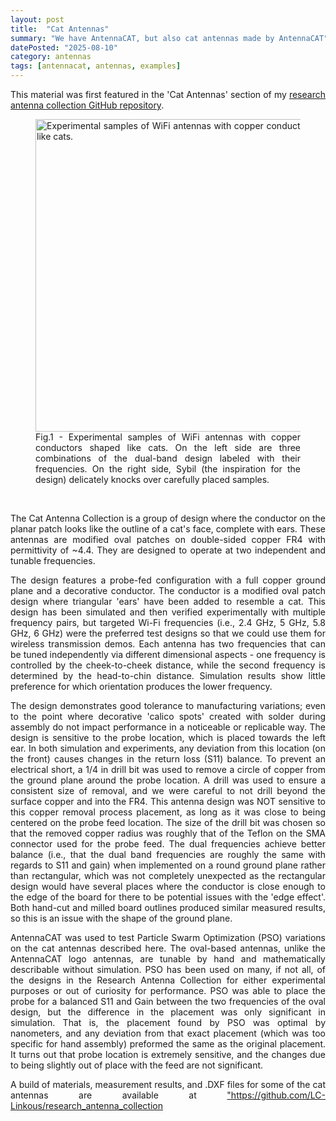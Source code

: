 ```yaml
---
layout: post
title:  "Cat Antennas"
summary: "We have AntennaCAT, but also cat antennas made by AntennaCAT"
datePosted: "2025-08-10"
category: antennas
tags: [antennacat, antennas, examples]
---
```


<style>
.justified-content {
    text-align: justify;
    text-justify: inter-word;
}
</style>

<div class="justified-content">


<p> 
This material was first featured in the 'Cat Antennas' section of my <a href="https://github.com/LC-Linkous/research_antenna_collection?tab=readme-ov-file#cat-antennas"> research antenna collection GitHub repository</a>.
</p>

<figure>
<img src="/media/imgs/antennacat/CatAntenna_2.png" alt="Experimental samples of WiFi antennas with copper conductors shaped like cats." style="width:500px">
<figcaption>Fig.1 - Experimental samples of WiFi antennas with copper conductors shaped like cats. On the left side are three combinations of the dual-band design labeled with their frequencies. On the right side, Sybil (the inspiration for the design) delicately knocks over carefully placed samples. </figcaption>
</figure> 

<br>

<p>
The Cat Antenna Collection is a group of design where the conductor on the planar patch looks like the outline of a cat's face, complete with ears. These antennas are modified oval patches on double-sided copper FR4 with permittivity of ~4.4. They are designed to operate at two independent and tunable frequencies.
</p>


<p>
The design features a probe-fed configuration with a full copper ground plane and a decorative conductor. The conductor is a modified oval patch design where triangular 'ears' have been added to resemble a cat. This design has been simulated and then verified experimentally with multiple frequency pairs, but targeted Wi-Fi frequencies (i.e., 2.4 GHz, 5 GHz, 5.8 GHz, 6 GHz) were the preferred test designs so that we could use them for wireless transmission demos. Each antenna has two frequencies that can be tuned independently via different dimensional aspects - one frequency is controlled by the cheek-to-cheek distance,  while the second frequency is determined by the head-to-chin distance. Simulation results show little preference for which orientation produces the lower frequency. 
</p>
<p>
The design demonstrates good tolerance to manufacturing variations; even to the point where decorative 'calico spots' created with solder during assembly do not impact performance in a noticeable or replicable way. The design is sensitive to the probe location, which is placed towards the left ear. In both simulation and experiments, any deviation from this location (on the front) causes changes in the return loss (S11) balance. To prevent an electrical short, a 1/4 in drill bit was used to remove a circle of copper from the ground plane around the probe location. A drill was used to ensure a consistent size of removal, and we were careful to not drill beyond the surface copper and into the FR4. This antenna design was NOT sensitive to this copper removal process placement, as long as it was close to being centered on the probe feed location. The size of the drill bit was chosen so that the removed copper radius was roughly that of the Teflon on the SMA connector used for the probe feed. The dual frequencies achieve better balance (i.e., that the dual band frequencies are roughly the same with regards to S11 and gain) when implemented on a round ground plane rather than rectangular, which was not completely unexpected as the rectangular design would have several places where the conductor is close enough to the edge of the board for there to be potential issues with the 'edge effect'. Both hand-cut and milled board outlines produced similar measured results, so this is an issue with the shape of the ground plane.
</p>
<p>
AntennaCAT was used to test Particle Swarm Optimization (PSO) variations on the cat antennas described here. The oval-based antennas, unlike the AntennaCAT logo antennas, are tunable by hand and mathematically describable without simulation. PSO has been used on many, if not all, of the designs in the Research Antenna Collection for either experimental purposes or out of curiosity for performance. PSO was able to place the probe for a balanced S11 and Gain between the two frequencies of the oval design, but the difference in the placement was only significant in simulation. That is, the placement found by PSO was optimal by nanometers, and any deviation from that exact placement (which was too specific for hand assembly) preformed the same as the original placement. It turns out that probe location is extremely sensitive, and the changes due to being slightly out of place with the feed are not significant. 
</p>

<p>
A build of materials, measurement results, and .DXF files for some of the cat antennas are available at <a href="https://github.com/LC-Linkous/research_antenna_collection?tab=readme-ov-file#cat-antennas"> "https://github.com/LC-Linkous/research_antenna_collection</a> 
</P>


